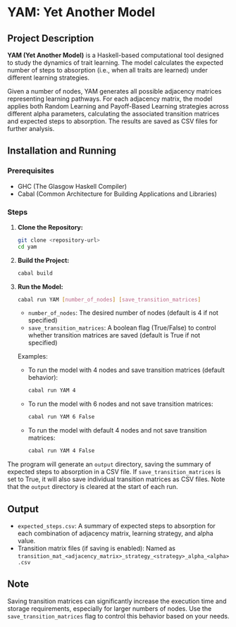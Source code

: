# YAM: Yet Another Model

## Project Description

**YAM (Yet Another Model)** is a Haskell-based computational tool designed to study the dynamics of trait learning. The model calculates the expected number of steps to absorption (i.e., when all traits are learned) under different learning strategies. 

Given a number of nodes, YAM generates all possible adjacency matrices representing learning pathways. For each adjacency matrix, the model applies both Random Learning and Payoff-Based Learning strategies across different alpha parameters, calculating the associated transition matrices and expected steps to absorption. The results are saved as CSV files for further analysis.

## Installation and Running

### Prerequisites

- GHC (The Glasgow Haskell Compiler)
- Cabal (Common Architecture for Building Applications and Libraries)

### Steps

1. **Clone the Repository:**

    ```bash
    git clone <repository-url>
    cd yam
    ```

2. **Build the Project:**

    ```bash
    cabal build
    ```

3. **Run the Model:**

    ```bash
    cabal run YAM [number_of_nodes] [save_transition_matrices]
    ```

    - `number_of_nodes`: The desired number of nodes (default is 4 if not specified)
    - `save_transition_matrices`: A boolean flag (True/False) to control whether transition matrices are saved (default is True if not specified)

    Examples:
    - To run the model with 4 nodes and save transition matrices (default behavior):
      ```bash
      cabal run YAM 4
      ```
    - To run the model with 6 nodes and not save transition matrices:
      ```bash
      cabal run YAM 6 False
      ```
    - To run the model with default 4 nodes and not save transition matrices:
      ```bash
      cabal run YAM 4 False
      ```

The program will generate an `output` directory, saving the summary of expected steps to absorption in a CSV file. If `save_transition_matrices` is set to True, it will also save individual transition matrices as CSV files. Note that the `output` directory is cleared at the start of each run.

## Output

- `expected_steps.csv`: A summary of expected steps to absorption for each combination of adjacency matrix, learning strategy, and alpha value.
- Transition matrix files (if saving is enabled): Named as `transition_mat_<adjacency_matrix>_strategy_<strategy>_alpha_<alpha>.csv`

## Note

Saving transition matrices can significantly increase the execution time and storage requirements, especially for larger numbers of nodes. Use the `save_transition_matrices` flag to control this behavior based on your needs.
